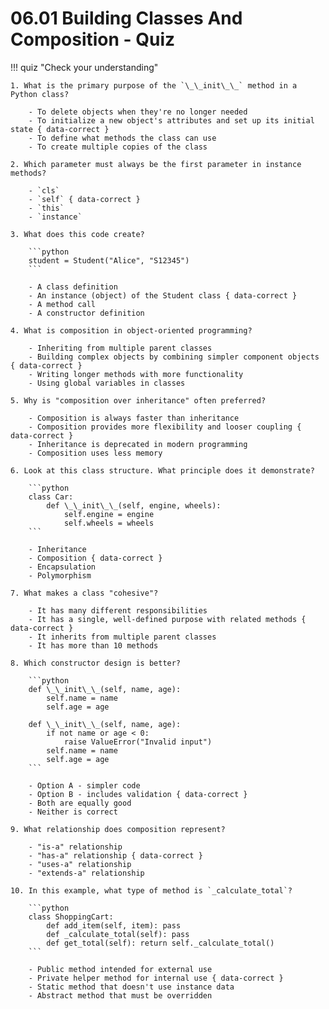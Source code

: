 # 06.01 Building Classes And Composition - Quiz

!!! quiz "Check your understanding"

    1. What is the primary purpose of the `\_\_init\_\_` method in a Python class?

        - To delete objects when they're no longer needed
        - To initialize a new object's attributes and set up its initial state { data-correct }
        - To define what methods the class can use
        - To create multiple copies of the class

    2. Which parameter must always be the first parameter in instance methods?

        - `cls`
        - `self` { data-correct }
        - `this`
        - `instance`

    3. What does this code create?

        ```python
        student = Student("Alice", "S12345")
        ```

        - A class definition
        - An instance (object) of the Student class { data-correct }
        - A method call
        - A constructor definition

    4. What is composition in object-oriented programming?

        - Inheriting from multiple parent classes
        - Building complex objects by combining simpler component objects { data-correct }
        - Writing longer methods with more functionality
        - Using global variables in classes

    5. Why is "composition over inheritance" often preferred?

        - Composition is always faster than inheritance
        - Composition provides more flexibility and looser coupling { data-correct }
        - Inheritance is deprecated in modern programming
        - Composition uses less memory

    6. Look at this class structure. What principle does it demonstrate?

        ```python
        class Car:
            def \_\_init\_\_(self, engine, wheels):
                self.engine = engine
                self.wheels = wheels
        ```

        - Inheritance
        - Composition { data-correct }
        - Encapsulation
        - Polymorphism

    7. What makes a class "cohesive"?

        - It has many different responsibilities
        - It has a single, well-defined purpose with related methods { data-correct }
        - It inherits from multiple parent classes
        - It has more than 10 methods

    8. Which constructor design is better?

        ```python
        def \_\_init\_\_(self, name, age):
            self.name = name
            self.age = age

        def \_\_init\_\_(self, name, age):
            if not name or age < 0:
                raise ValueError("Invalid input")
            self.name = name
            self.age = age
        ```

        - Option A - simpler code
        - Option B - includes validation { data-correct }
        - Both are equally good
        - Neither is correct

    9. What relationship does composition represent?

        - "is-a" relationship
        - "has-a" relationship { data-correct }
        - "uses-a" relationship
        - "extends-a" relationship

    10. In this example, what type of method is `_calculate_total`?

        ```python
        class ShoppingCart:
            def add_item(self, item): pass
            def _calculate_total(self): pass
            def get_total(self): return self._calculate_total()
        ```

        - Public method intended for external use
        - Private helper method for internal use { data-correct }
        - Static method that doesn't use instance data
        - Abstract method that must be overridden
